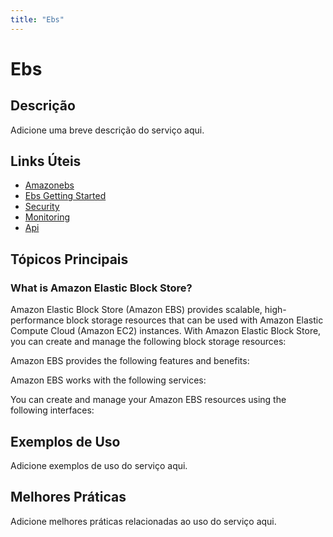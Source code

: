 ```yaml
---
title: "Ebs"
---
```


# Ebs

## Descrição

Adicione uma breve descrição do serviço aqui.

## Links Úteis

- [Amazonebs](https://docs.aws.amazon.com/AWSEC2/latest/UserGuide/AmazonEBS.html)
- [Ebs Getting Started](https://docs.aws.amazon.com/AWSEC2/latest/UserGuide/ebs-getting-started.html)
- [Security](https://docs.aws.amazon.com/AWSEC2/latest/UserGuide/security.html)
- [Monitoring](https://docs.aws.amazon.com/AWSEC2/latest/UserGuide/monitoring.html)
- [Api](https://docs.aws.amazon.com/AWSEC2/latest/UserGuide/api.html)

## Tópicos Principais

### What is Amazon Elastic Block Store?

Amazon Elastic Block Store (Amazon EBS) provides scalable, high-performance block storage 
  resources that can be used with Amazon Elastic Compute Cloud (Amazon EC2) instances. With Amazon Elastic Block Store, 
  you can create and manage the following block storage resources:

Amazon EBS provides the following features and benefits:

Amazon EBS works with the following services:

You can create and manage your Amazon EBS resources using the following interfaces:

## Exemplos de Uso

Adicione exemplos de uso do serviço aqui.

## Melhores Práticas

Adicione melhores práticas relacionadas ao uso do serviço aqui.
